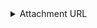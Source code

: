 <details>
<summary>Attachment URL</summary>

```ruby
var P1 = "https://services6.arcgis.com/ITEMID/arcgis/rest/services/LAYERNAME/FeatureServer/0/"  
var ObjectID = $feature.FIELD 
var P2 = "/attachments/"  
var AttachID = $feature.FIELD
  
P1 + ObjectID + P2 + AttachID
```

</details>
